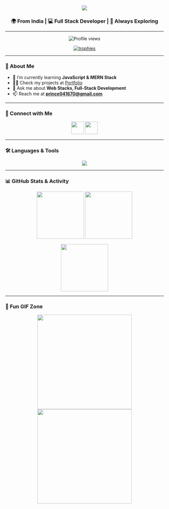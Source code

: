 <h1 align="center">
  <img src="https://readme-typing-svg.herokuapp.com?size=30&duration=4000&color=36454F&center=true&vCenter=true&width=600&lines=Hi+👋,+I'm+Prince+Yadav;A+Passionate+FullStack+Developer;Open+Source+Contributor;Lifelong+Learner+💡" />
</h1>

<h3 align="center">🌍 From India | 💻 Full Stack Developer | 🚀 Always Exploring</h3>

---

<p align="center">
  <img src="https://komarev.com/ghpvc/?username=princeyadav001&label=Profile%20views&color=0e75b6&style=flat" alt="Profile views"/>
</p>

<p align="center">
  <a href="https://github.com/ryo-ma/github-profile-trophy">
    <img src="https://github-profile-trophy.vercel.app/?username=princeyadav001&theme=tokyonight&margin-w=10&row=1&column=7" alt="trophies"/>
  </a>
</p>

---

### 🚀 About Me  
- 🌱 I’m currently learning **JavaScript & MERN Stack**  
- 👨‍💻 Check my projects at [Portfolio](https://princeyadav001.netlify.app/)  
- 💬 Ask me about **Web Stacks, Full-Stack Development**  
- 📫 Reach me at **prince041670@gmail.com**  

---

### 🤝 Connect with Me  
<p align="center">
  <a href="https://linkedin.com/in/prince-yadav-331bb5298" target="blank"><img src="https://skillicons.dev/icons?i=linkedin" height="40"/></a>
  <a href="https://www.codechef.com/users/slow_spell_85" target="blank"><img src="https://cdn.jsdelivr.net/npm/simple-icons@v9/icons/codechef.svg" height="40"/></a>
</p>

---

### 🛠️ Languages & Tools  
<p align="center">
  <img src="https://skillicons.dev/icons?i=html,css,js,bootstrap,java,nodejs,express,mongodb,mysql,git" />
</p>

---

### 📊 GitHub Stats & Activity  

<p align="center">
  <img src="https://github-readme-stats.vercel.app/api?username=princeyadav001&show_icons=true&theme=tokyonight" height="150"/>
  <img src="https://github-readme-stats.vercel.app/api/top-langs?username=princeyadav001&show_icons=true&locale=en&layout=compact&theme=tokyonight" height="150"/>
</p>

<p align="center">
  <img src="https://github-readme-streak-stats.herokuapp.com/?user=princeyadav001&theme=tokyonight" height="150"/>
</p>

---

### 🎉 Fun GIF Zone  
<p align="center">
  <img src="https://media.giphy.com/media/qgQUggAC3Pfv687qPC/giphy.gif" width="300"/>
  <img src="https://media.giphy.com/media/13HgwGsXF0aiGY/giphy.gif" width="300"/>
</p>

